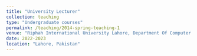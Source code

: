 ```yaml
---
title: "University Lecturer"
collection: teaching
type: "Undergraduate courses"
permalink: /teaching/2014-spring-teaching-1
venue: "Riphah International University Lahore, Department Of Computer Science"
date: 2022-2023
location: "Lahore, Pakistan"
---
```



<!--
Heading 1
======

Heading 2
======

Heading 3
======
-->
